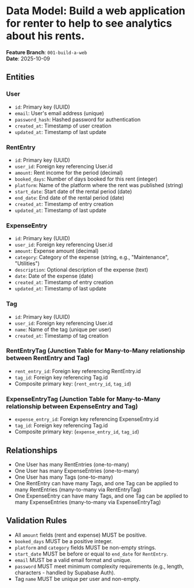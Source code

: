# Data Model: Build a web application for renter to help to see analytics about his rents.

**Feature Branch**: `001-build-a-web`  
**Date**: 2025-10-09

## Entities

### User
- `id`: Primary key (UUID)
- `email`: User's email address (unique)
- `password_hash`: Hashed password for authentication
- `created_at`: Timestamp of user creation
- `updated_at`: Timestamp of last update

### RentEntry
- `id`: Primary key (UUID)
- `user_id`: Foreign key referencing User.id
- `amount`: Rent income for the period (decimal)
- `booked_days`: Number of days booked for this rent (integer)
- `platform`: Name of the platform where the rent was published (string)
- `start_date`: Start date of the rental period (date)
- `end_date`: End date of the rental period (date)
- `created_at`: Timestamp of entry creation
- `updated_at`: Timestamp of last update

### ExpenseEntry
- `id`: Primary key (UUID)
- `user_id`: Foreign key referencing User.id
- `amount`: Expense amount (decimal)
- `category`: Category of the expense (string, e.g., "Maintenance", "Utilities")
- `description`: Optional description of the expense (text)
- `date`: Date of the expense (date)
- `created_at`: Timestamp of entry creation
- `updated_at`: Timestamp of last update

### Tag
- `id`: Primary key (UUID)
- `user_id`: Foreign key referencing User.id
- `name`: Name of the tag (unique per user)
- `created_at`: Timestamp of tag creation

### RentEntryTag (Junction Table for Many-to-Many relationship between RentEntry and Tag)
- `rent_entry_id`: Foreign key referencing RentEntry.id
- `tag_id`: Foreign key referencing Tag.id
- Composite primary key: (`rent_entry_id`, `tag_id`)

### ExpenseEntryTag (Junction Table for Many-to-Many relationship between ExpenseEntry and Tag)
- `expense_entry_id`: Foreign key referencing ExpenseEntry.id
- `tag_id`: Foreign key referencing Tag.id
- Composite primary key: (`expense_entry_id`, `tag_id`)

## Relationships

- One User has many RentEntries (one-to-many)
- One User has many ExpenseEntries (one-to-many)
- One User has many Tags (one-to-many)
- One RentEntry can have many Tags, and one Tag can be applied to many RentEntries (many-to-many via RentEntryTag)
- One ExpenseEntry can have many Tags, and one Tag can be applied to many ExpenseEntries (many-to-many via ExpenseEntryTag)

## Validation Rules

- All `amount` fields (rent and expense) MUST be positive.
- `booked_days` MUST be a positive integer.
- `platform` and `category` fields MUST be non-empty strings.
- `start_date` MUST be before or equal to `end_date` for `RentEntry`.
- `email` MUST be a valid email format and unique.
- `password` MUST meet minimum complexity requirements (e.g., length, characters - handled by Supabase Auth).
- Tag `name` MUST be unique per user and non-empty.
